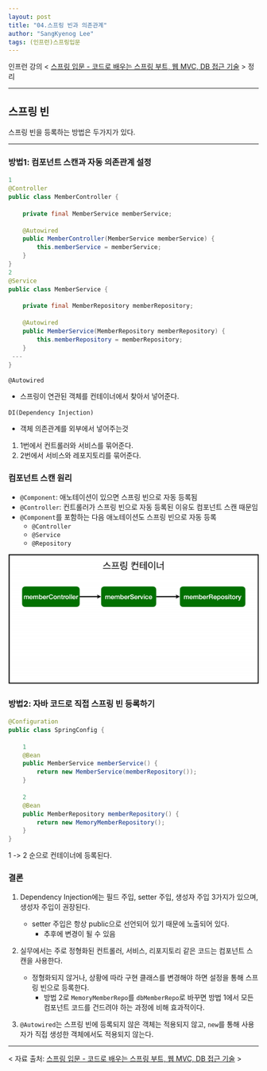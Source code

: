 ```yaml
---
layout: post
title: "04.스프링 빈과 의존관계"
author: "SangKyenog Lee"
tags: (인프런)스프링입문
---
```


인프런 강의 < [스프링 입문 - 코드로 배우는 스프링 부트, 웹 MVC, DB 접근 기술](https://www.inflearn.com/course/%EC%8A%A4%ED%94%84%EB%A7%81-%EC%9E%85%EB%AC%B8-%EC%8A%A4%ED%94%84%EB%A7%81%EB%B6%80%ED%8A%B8) > 정리

---
## 스프링 빈
스프링 빈을 등록하는 방법은 두가지가 있다.

---
### 방법1: 컴포넌트 스캔과 자동 의존관계 설정

```java
1
@Controller
public class MemberController {

    private final MemberService memberService;

    @Autowired
    public MemberController(MemberService memberService) {
        this.memberService = memberService;
    }
}
2
@Service
public class MemberService {

    private final MemberRepository memberRepository;

    @Autowired
    public MemberService(MemberRepository memberRepository) {
        this.memberRepository = memberRepository;
    }
 ---
}
```

`@Autowired`
- 스프링이 연관된 객체를 컨테이너에서 찾아서 넣어준다.

`DI(Dependency Injection)`
- 객체 의존관계를 외부에서 넣어주는것

1. 1번에서 컨트롤러와 서비스를 묶어준다.
2. 2번에서 서비스와 레포지토리를 묶어준다.

### 컴포넌트 스캔 원리
- `@Component`: 애노테이션이 있으면 스프링 빈으로 자동 등록됨
- `@Controller`: 컨트롤러가 스프링 빈으로 자동 등록된 이유도 컴포넌트 스캔 때문임
- `@Component`를 포함하는 다음 애노테이션도 스프링 빈으로 자동 등록
    - `@Controller`
    - `@Service`
    - `@Repository`

![동작 그림](/assets/springimage/sp04_1.png)

### 방법2: 자바 코드로 직접 스프링 빈 등록하기

```java
@Configuration
public class SpringConfig {
    
    1
    @Bean
    public MemberService memberService() {
        return new MemberService(memberRepository());
    }
    
    2
    @Bean
    public MemberRepository memberRepository() {
        return new MemoryMemberRepository();
    }
}
```
1 -> 2 순으로 컨테이너에 등록된다.

### 결론 
1. Dependency Injection에는 필드 주입, setter 주입, 생성자 주입 3가지가 있으며, 생성자 주입이 권장된다.
    - setter 주입은 항상 public으로 선언되어 있기 때문에 노출되어 있다.
        - 추후에 변경이 될 수 있음

2. 실무에서는 주로 정형화된 컨트롤러, 서비스, 리포지토리 같은 코드는 컴포넌트 스캔을 사용한다.
    - 정형화되지 않거나, 상황에 따라 구현 클래스를 변경해야 하면 설정을 통해 스프링 빈으로 등록한다.
        - 방법 2로 `MemoryMemberRepo`를 `dbMemberRepo`로 바꾸면 방법 1에서 모든 컴포넌트 코드를 건드려야 하는 과정에 비해 효과적이다.

3. `@Autowired`는 스프링 빈에 등록되지 않은 객체는 적용되지 않고, `new`를 통해 사용자가 직접 생성한 객체에서도 적용되지 않는다.


---
< 자료 출처: [스프링 입문 - 코드로 배우는 스프링 부트, 웹 MVC, DB 접근 기술](https://www.inflearn.com/course/%EC%8A%A4%ED%94%84%EB%A7%81-%EC%9E%85%EB%AC%B8-%EC%8A%A4%ED%94%84%EB%A7%81%EB%B6%80%ED%8A%B8) >